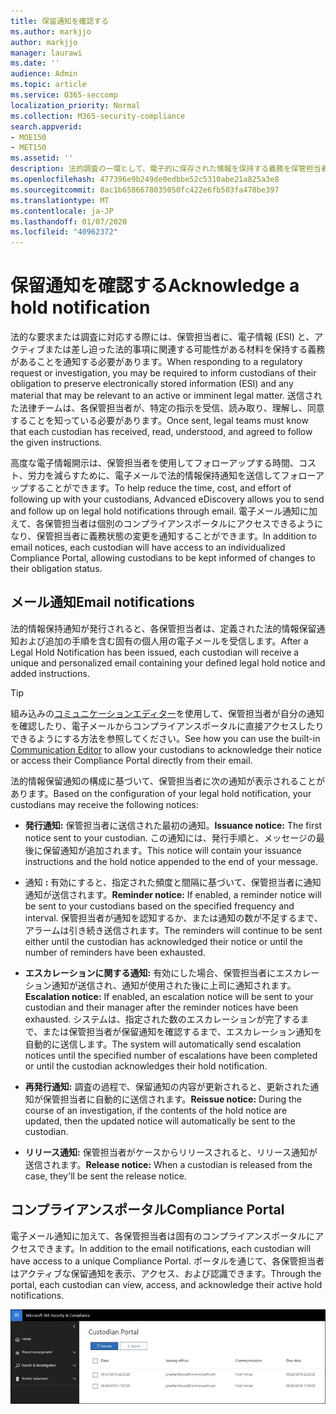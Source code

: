 ```yaml
---
title: 保留通知を確認する
ms.author: markjjo
author: markjjo
manager: laurawi
ms.date: ''
audience: Admin
ms.topic: article
ms.service: O365-seccomp
localization_priority: Normal
ms.collection: M365-security-compliance
search.appverid:
- MOE150
- MET150
ms.assetid: ''
description: 法的調査の一環として、電子的に保存された情報を保持する義務を保管担当者に通知する必要があります。 上級電子情報開示を使用すると、保留通知プロセスを簡単に管理できます。
ms.openlocfilehash: 477396e9b249de0edbbe52c5310abe21a825a3e8
ms.sourcegitcommit: 8ac1b6586678035050fc422e6fb503fa478be397
ms.translationtype: MT
ms.contentlocale: ja-JP
ms.lasthandoff: 01/07/2020
ms.locfileid: "40962372"
---
```

# <a name="acknowledge-a-hold-notification"></a><span data-ttu-id="0496d-104">保留通知を確認する</span><span class="sxs-lookup"><span data-stu-id="0496d-104">Acknowledge a hold notification</span></span>

<span data-ttu-id="0496d-105">法的な要求または調査に対応する際には、保管担当者に、電子情報 (ESI) と、アクティブまたは差し迫った法的事項に関連する可能性がある材料を保持する義務があることを通知する必要があります。</span><span class="sxs-lookup"><span data-stu-id="0496d-105">When responding to a regulatory request or investigation, you may be required to inform custodians of their obligation to preserve electronically stored information (ESI) and any material that may be relevant to an active or imminent legal matter.</span></span> <span data-ttu-id="0496d-106">送信された法律チームは、各保管担当者が、特定の指示を受信、読み取り、理解し、同意することを知っている必要があります。</span><span class="sxs-lookup"><span data-stu-id="0496d-106">Once sent, legal teams must know that each custodian has received, read, understood, and agreed to follow the given instructions.</span></span>

<span data-ttu-id="0496d-107">高度な電子情報開示は、保管担当者を使用してフォローアップする時間、コスト、労力を減らすために、電子メールで法的情報保持通知を送信してフォローアップすることができます。</span><span class="sxs-lookup"><span data-stu-id="0496d-107">To help reduce the time, cost, and effort of following up with your custodians,  Advanced eDiscovery allows you to send and follow up on legal hold notifications through email.</span></span> <span data-ttu-id="0496d-108">電子メール通知に加えて、各保管担当者は個別のコンプライアンスポータルにアクセスできるようになり、保管担当者に義務状態の変更を通知することができます。</span><span class="sxs-lookup"><span data-stu-id="0496d-108">In addition to email notices, each custodian will have access to an individualized Compliance Portal, allowing custodians to be kept informed of changes to their obligation status.</span></span>

## <a name="email-notifications"></a><span data-ttu-id="0496d-109">メール通知</span><span class="sxs-lookup"><span data-stu-id="0496d-109">Email notifications</span></span>

<span data-ttu-id="0496d-110">法的情報保持通知が発行されると、各保管担当者は、定義された法的情報保留通知および追加の手順を含む固有の個人用の電子メールを受信します。</span><span class="sxs-lookup"><span data-stu-id="0496d-110">After a Legal Hold Notification has been issued, each custodian will receive a unique and personalized email containing your defined legal hold notice and added instructions.</span></span> 

> [!TIP]
> <span data-ttu-id="0496d-111">組み込みの[コミュニケーションエディター](using-communications-editor.md)を使用して、保管担当者が自分の通知を確認したり、電子メールからコンプライアンスポータルに直接アクセスしたりできるようにする方法を参照してください。</span><span class="sxs-lookup"><span data-stu-id="0496d-111">See how you can use the built-in  [Communication Editor](using-communications-editor.md) to allow your custodians to acknowledge their notice or access their Compliance Portal directly from their email.</span></span>

<span data-ttu-id="0496d-112">法的情報保留通知の構成に基づいて、保管担当者に次の通知が表示されることがあります。</span><span class="sxs-lookup"><span data-stu-id="0496d-112">Based on the configuration of your legal hold notification, your custodians may receive the following notices:</span></span> 

- <span data-ttu-id="0496d-113">**発行通知:** 保管担当者に送信された最初の通知。</span><span class="sxs-lookup"><span data-stu-id="0496d-113">**Issuance notice:** The first notice sent to your custodian.</span></span> <span data-ttu-id="0496d-114">この通知には、発行手順と、メッセージの最後に保留通知が追加されます。</span><span class="sxs-lookup"><span data-stu-id="0496d-114">This notice will contain your issuance instructions and the hold notice appended to the end of your message.</span></span>

- <span data-ttu-id="0496d-115">通知 **:** 有効にすると、指定された頻度と間隔に基づいて、保管担当者に通知通知が送信されます。</span><span class="sxs-lookup"><span data-stu-id="0496d-115">**Reminder notice:** If enabled, a reminder notice will be sent to your custodians based on the specified frequency and interval.</span></span> <span data-ttu-id="0496d-116">保管担当者が通知を認知するか、または通知の数が不足するまで、アラームは引き続き送信されます。</span><span class="sxs-lookup"><span data-stu-id="0496d-116">The reminders will continue to be sent either until the custodian has acknowledged their notice or until the number of reminders have been exhausted.</span></span>

- <span data-ttu-id="0496d-117">**エスカレーションに関する通知:** 有効にした場合、保管担当者にエスカレーション通知が送信され、通知が使用された後に上司に通知されます。</span><span class="sxs-lookup"><span data-stu-id="0496d-117">**Escalation notice:** If enabled, an escalation notice will be sent to your custodian and their manager after the reminder notices have been exhausted.</span></span> <span data-ttu-id="0496d-118">システムは、指定された数のエスカレーションが完了するまで、または保管担当者が保留通知を確認するまで、エスカレーション通知を自動的に送信します。</span><span class="sxs-lookup"><span data-stu-id="0496d-118">The system will automatically send escalation notices until the specified number of escalations have been completed or until the custodian acknowledges their hold notification.</span></span>

- <span data-ttu-id="0496d-119">**再発行通知:** 調査の過程で、保留通知の内容が更新されると、更新された通知が保管担当者に自動的に送信されます。</span><span class="sxs-lookup"><span data-stu-id="0496d-119">**Reissue notice:** During the course of an investigation, if the contents of the hold notice are updated, then the updated notice will automatically be sent to the custodian.</span></span>

- <span data-ttu-id="0496d-120">**リリース通知:** 保管担当者がケースからリリースされると、リリース通知が送信されます。</span><span class="sxs-lookup"><span data-stu-id="0496d-120">**Release notice:** When a custodian is released from the case, they'll be sent the release notice.</span></span> 

## <a name="compliance-portal"></a><span data-ttu-id="0496d-121">コンプライアンスポータル</span><span class="sxs-lookup"><span data-stu-id="0496d-121">Compliance Portal</span></span>

<span data-ttu-id="0496d-122">電子メール通知に加えて、各保管担当者は固有のコンプライアンスポータルにアクセスできます。</span><span class="sxs-lookup"><span data-stu-id="0496d-122">In addition to the email notifications, each custodian will have access to a unique Compliance Portal.</span></span> <span data-ttu-id="0496d-123">ポータルを通じて、各保管担当者はアクティブな保留通知を表示、アクセス、および認識できます。</span><span class="sxs-lookup"><span data-stu-id="0496d-123">Through the portal, each custodian can view, access, and acknowledge their active hold notifications.</span></span>

![保管担当者のコンプライアンスポータル](media/CustodianPortal.jpg)
